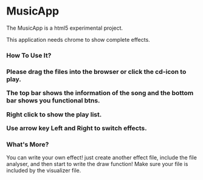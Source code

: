 MusicApp
========

The MusicApp is a html5 experimental project.

This application needs chrome to show complete effects.

<h3>How To Use It?<h3>

Please drag the files into the browser or click the cd-icon to play.

The top bar shows the information of the song and the bottom bar shows you functional btns.

Right click to show the play list.

Use arrow key <b>Left</b> and <b>Right</b> to switch effects.

<h3>What's More?</h3>

You can write your own effect! just create another effect file, include the file analyser, and then start to write the draw function! Make sure your file is included by the visualizer file.
